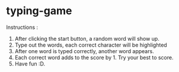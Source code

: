 # typing-game

Instructions :

1. After clicking the start button, a random word will show up.
2. Type out the words, each correct character will be highlighted
3. After one word is typed correctly, another word appears.
4. Each correct word adds to the score by 1. Try your best to score.
5. Have fun :D.
